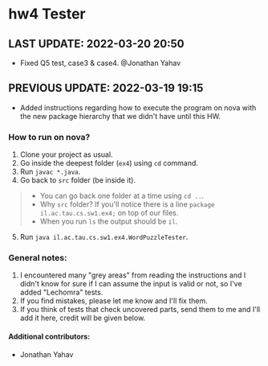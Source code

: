 # hw4 Tester
## LAST UPDATE: 2022-03-20 20:50
* Fixed Q5 test, case3 & case4. @Jonathan Yahav
## PREVIOUS UPDATE: 2022-03-19 19:15
* Added instructions regarding how to execute the program on nova with the new package hierarchy that we didn't have until this HW.

### How to run on nova?
1. Clone your project as usual.
2. Go inside the deepest folder (`ex4`) using `cd` command.
3. Run `javac *.java`.
4. Go back to `src` folder (be inside it).
> * You can go back one folder at a time using `cd ..`.
> * Why `src` folder? If you'll notice there is a line `package il.ac.tau.cs.sw1.ex4;` on top of our files.
> * When you run `ls` the output should be `il`.
5. Run `java il.ac.tau.cs.sw1.ex4.WordPuzzleTester`.

### General notes:
1. I encountered many "grey areas" from reading the instructions and I didn't know for sure if I can assume the input is valid or not, so I've added "Lechomra" tests.
2. If you find mistakes, please let me know and I'll fix them.
3. If you think of tests that check uncovered parts, send them to me and I'll add it here, credit will be given below.

#### Additional contributors:
* Jonathan Yahav
